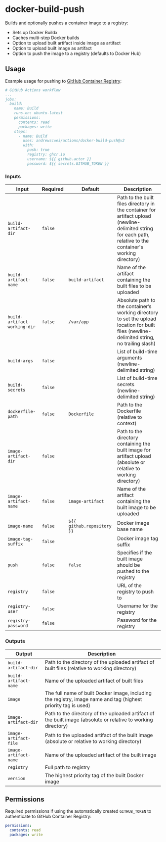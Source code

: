 # docker-build-push

Builds and optionally pushes a container image to a registry:

- Sets up Docker Buildx
- Caches multi-step Docker builds
- Option to upload built artifact inside image as artifact
- Option to upload built image as artifact
- Option to push the image to a registry (defaults to Docker Hub)

## Usage

Example usage for pushing to [GitHub Container Registry](https://docs.github.com/en/packages/working-with-a-github-packages-registry/working-with-the-container-registry):

```yml
# GitHub Actions workflow
...
jobs:
  build:
    name: Build
    runs-on: ubuntu-latest
    permissions:
      contents: read
      packages: write
    steps:
      - name: Build
        uses: andrewscwei/actions/docker-build-push@v2
        with:
          push: true
          registry: ghcr.io
          username: ${{ github.actor }}
          password: ${{ secrets.GITHUB_TOKEN }}
```

### Inputs

| Input | Required | Default | Description |
| ----- | --------- | ------- | ----------- |
| `build-artifact-dir` | `false` | | Path to the built files directory in the container for artifact upload (newline-delimited string for each path, relative to the container's working directory) |
| `build-artifact-name` | `false` | `build-artifact` | Name of the artifact containing the built files to be uploaded |
| `build-artifact-working-dir` | `false` | `/var/app` | Absolute path to the container’s working directory to set the upload location for built files (newline-delimited string, no trailing slash) |
| `build-args` | `false` | | List of build-time arguments (newline-delimited string) |
| `build-secrets` | `false` | | List of build-time secrets (newline-delimited string) |
| `dockerfile-path` | `false` | `Dockerfile` | Path to the Dockerfile (relative to context) |
| `image-artifact-dir` | `false` | | Path to the directory containing the built image for artifact upload (absolute or relative to working directory) |
| `image-artifact-name` | `false` | `image-artifact` | Name of the artifact containing the built image to be uploaded |
| `image-name` | `false` | `${{ github.repository }}` | Docker image base name |
| `image-tag-suffix` | `false` | | Docker image tag suffix |
| `push` | `false` | `false` | Specifies if the built image should be pushed to the registry |
| `registry` | `false` | | URL of the registry to push to |
| `registry-user` | `false` | | Username for the registry |
| `registry-password` | `false` | | Password for the registry |

### Outputs

| Output | Description |
| ------ | ----------- |
| `build-artifact-dir` | Path to the directory of the uploaded artifact of built files (relative to working directory) |
| `build-artifact-name` | Name of the uploaded artifact of built files |
| `image` | The full name of built Docker image, including the registry, image name and tag (highest priority tag is used) |
| `image-artifact-dir` | Path to the directory of the uploaded artifact of the built image (absolute or relative to working directory) |
| `image-artifact-file` | Path to the uploaded artifact of the built image (absolute or relative to working directory) |
| `image-artifact-name` | Name of the uploaded artifact of the built image |
| `registry` | Full path to registry |
| `version` | The highest priority tag of the built Docker image |

## Permissions

Required permissions if using the automatically created `GITHUB_TOKEN` to authenticate to GitHub Container Registry:

```yml
permissions:
  contents: read
  packages: write
```
